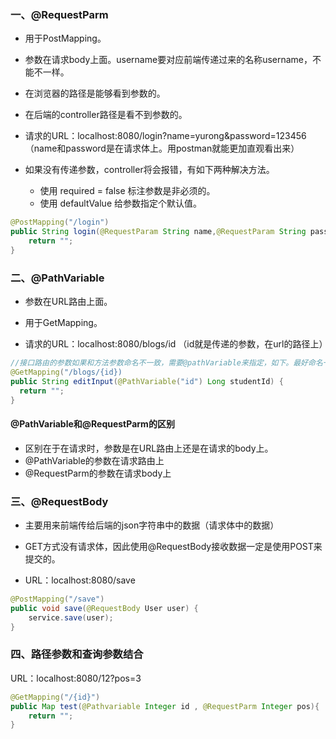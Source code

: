 

### 一、@RequestParm

- 用于PostMapping。

- 参数在请求body上面。username要对应前端传递过来的名称username，不能不一样。

- 在浏览器的路径是能够看到参数的。

- 在后端的controller路径是看不到参数的。

- 请求的URL：localhost:8080/login?name=yurong&password=123456  （name和password是在请求体上。用postman就能更加直观看出来）

- 如果没有传递参数，controller将会报错，有如下两种解决方法。
  - 使用 required = false 标注参数是非必须的。
  - 使用 defaultValue 给参数指定个默认值。


```java
@PostMapping("/login")
public String login(@RequestParam String name,@RequestParam String password) {
    return "";
}
```

### 二、@PathVariable

- 参数在URL路由上面。

- 用于GetMapping。

- 请求的URL：localhost:8080/blogs/id  （id就是传递的参数，在url的路径上）

```java
//接口路由的参数如果和方法参数命名不一致，需要@pathVariable来指定，如下。最好命名一致。
@GetMapping("/blogs/{id})
public String editInput(@PathVariable("id") Long studentId) {
  return "";  
}
```

#### @PathVariable和@RequestParm的区别

- 区别在于在请求时，参数是在URL路由上还是在请求的body上。
- @PathVariable的参数在请求路由上
- @RequestParm的参数在请求body上

### 三、@RequestBody

- 主要用来前端传给后端的json字符串中的数据（请求体中的数据）

- GET方式没有请求体，因此使用@RequestBody接收数据一定是使用POST来提交的。

- URL：localhost:8080/save

```java
@PostMapping("/save")
public void save(@RequestBody User user) {
    service.save(user);
}
```

### 四、路径参数和查询参数结合

URL：localhost:8080/12?pos=3

```java
@GetMapping("/{id}")
public Map test(@Pathvariable Integer id , @RequestParm Integer pos){
    return "";
}
```
